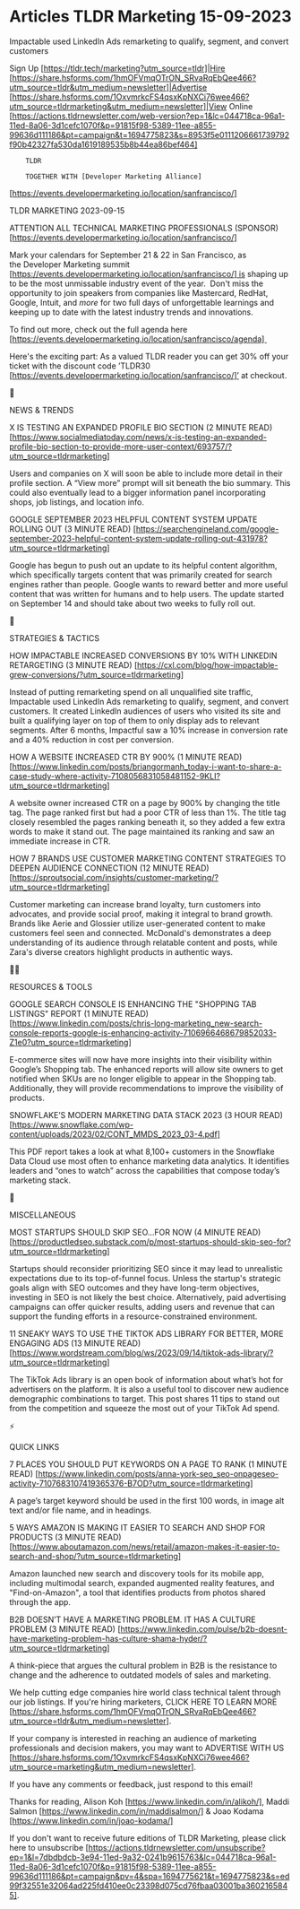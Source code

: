 # Articles TLDR Marketing 15-09-2023

Impactable used LinkedIn Ads remarketing to qualify, segment, and
convert customers  

Sign Up [https://tldr.tech/marketing?utm_source=tldr]|Hire
[https://share.hsforms.com/1hmOFVmqOTrON_SRvaRqEbQee466?utm_source=tldr&utm_medium=newsletter]|Advertise
[https://share.hsforms.com/1OxvmrkcFS4qsxKpNXCi76wee466?utm_source=tldrmarketing&utm_medium=newsletter]|View
Online
[https://actions.tldrnewsletter.com/web-version?ep=1&lc=044718ca-96a1-11ed-8a06-3d1cefc1070f&p=91815f98-5389-11ee-a855-99636d111186&pt=campaign&t=1694775823&s=8953f5e0111206661739792f90b42327fa530da1619189535b8b44ea86bef464]


		TLDR 

		TOGETHER WITH [Developer Marketing Alliance]
[https://events.developermarketing.io/location/sanfrancisco/]

TLDR MARKETING 2023-09-15

ATTENTION ALL TECHNICAL MARKETING PROFESSIONALS (SPONSOR)
[https://events.developermarketing.io/location/sanfrancisco/]

Mark your calendars for September 21 & 22 in San Francisco, as
the Developer Marketing summit
[https://events.developermarketing.io/location/sanfrancisco/] is
shaping up to be the most unmissable industry event of the year. 
Don't miss the opportunity to join speakers from companies like
Mastercard, RedHat, Google, Intuit, and _more_ for two full days of
unforgettable learnings and keeping up to date with the latest
industry trends and innovations.

To find out more, check out the full agenda here
[https://events.developermarketing.io/location/sanfrancisco/agenda] 

Here's the exciting part: As a valued TLDR reader you can get 30% off
your ticket with the discount code ’TLDR30
[https://events.developermarketing.io/location/sanfrancisco/]’
at checkout. 

📱 

NEWS & TRENDS

X IS TESTING AN EXPANDED PROFILE BIO SECTION (2 MINUTE READ)
[https://www.socialmediatoday.com/news/x-is-testing-an-expanded-profile-bio-section-to-provide-more-user-context/693757/?utm_source=tldrmarketing]

Users and companies on X will soon be able to include more detail in
their profile section. A “View more” prompt will sit beneath the
bio summary. This could also eventually lead to a bigger information
panel incorporating shops, job listings, and location info. 

GOOGLE SEPTEMBER 2023 HELPFUL CONTENT SYSTEM UPDATE ROLLING OUT (3
MINUTE READ)
[https://searchengineland.com/google-september-2023-helpful-content-system-update-rolling-out-431978?utm_source=tldrmarketing]

Google has begun to push out an update to its helpful content
algorithm, which specifically targets content that was primarily
created for search engines rather than people. Google wants to reward
better and more useful content that was written for humans and to help
users. The update started on September 14 and should take about two
weeks to fully roll out. 

🚀 

STRATEGIES & TACTICS

HOW IMPACTABLE INCREASED CONVERSIONS BY 10% WITH LINKEDIN RETARGETING
(3 MINUTE READ)
[https://cxl.com/blog/how-impactable-grew-conversions/?utm_source=tldrmarketing]

Instead of putting remarketing spend on all unqualified site traffic,
Impactable used LinkedIn Ads remarketing to qualify, segment, and
convert customers. It created LinkedIn audiences of users who visited
its site and built a qualifying layer on top of them to only display
ads to relevant segments. After 6 months, Impactful saw a 10% increase
in conversion rate and a 40% reduction in cost per conversion. 

HOW A WEBSITE INCREASED CTR BY 900% (1 MINUTE READ)
[https://www.linkedin.com/posts/briangormanh_today-i-want-to-share-a-case-study-where-activity-7108056831058481152-9KLI?utm_source=tldrmarketing]

A website owner increased CTR on a page by 900% by changing the title
tag. The page ranked first but had a poor CTR of less than 1%. The
title tag closely resembled the pages ranking beneath it, so they
added a few extra words to make it stand out. The page maintained its
ranking and saw an immediate increase in CTR. 

HOW 7 BRANDS USE CUSTOMER MARKETING CONTENT STRATEGIES TO DEEPEN
AUDIENCE CONNECTION (12 MINUTE READ)
[https://sproutsocial.com/insights/customer-marketing/?utm_source=tldrmarketing]

Customer marketing can increase brand loyalty, turn customers into
advocates, and provide social proof, making it integral to brand
growth. Brands like Aerie and Glossier utilize user-generated content
to make customers feel seen and connected. McDonald's demonstrates a
deep understanding of its audience through relatable content and
posts, while Zara's diverse creators highlight products in authentic
ways. 

🧑‍💻 

RESOURCES & TOOLS

GOOGLE SEARCH CONSOLE IS ENHANCING THE "SHOPPING TAB LISTINGS" REPORT
(1 MINUTE READ)
[https://www.linkedin.com/posts/chris-long-marketing_new-search-console-reports-google-is-enhancing-activity-7106966468679852033-Z1e0?utm_source=tldrmarketing]

E-commerce sites will now have more insights into their visibility
within Google’s Shopping tab. The enhanced reports will allow site
owners to get notified when SKUs are no longer eligible to appear in
the Shopping tab. Additionally, they will provide recommendations to
improve the visibility of products. 

SNOWFLAKE’S MODERN MARKETING DATA STACK 2023 (3 HOUR READ)
[https://www.snowflake.com/wp-content/uploads/2023/02/CONT_MMDS_2023_03-4.pdf]

This PDF report takes a look at what 8,100+ customers in the Snowflake
Data Cloud use most often to enhance marketing data analytics. It
identifies leaders and “ones to watch” across the capabilities
that compose today’s marketing stack. 

🎁 

MISCELLANEOUS

MOST STARTUPS SHOULD SKIP SEO...FOR NOW (4 MINUTE READ)
[https://productledseo.substack.com/p/most-startups-should-skip-seo-for?utm_source=tldrmarketing]

Startups should reconsider prioritizing SEO since it may lead to
unrealistic expectations due to its top-of-funnel focus. Unless the
startup's strategic goals align with SEO outcomes and they have
long-term objectives, investing in SEO is not likely the best choice.
Alternatively, paid advertising campaigns can offer quicker results,
adding users and revenue that can support the funding efforts in a
resource-constrained environment. 

11 SNEAKY WAYS TO USE THE TIKTOK ADS LIBRARY FOR BETTER, MORE ENGAGING
ADS (13 MINUTE READ)
[https://www.wordstream.com/blog/ws/2023/09/14/tiktok-ads-library/?utm_source=tldrmarketing]

The TikTok Ads library is an open book of information about what’s
hot for advertisers on the platform. It is also a useful tool to
discover new audience demographic combinations to target. This post
shares 11 tips to stand out from the competition and squeeze the most
out of your TikTok Ad spend. 

⚡ 

QUICK LINKS

7 PLACES YOU SHOULD PUT KEYWORDS ON A PAGE TO RANK (1 MINUTE READ)
[https://www.linkedin.com/posts/anna-york-seo_seo-onpageseo-activity-7107683107419365376-B7OD?utm_source=tldrmarketing]

A page’s target keyword should be used in the first 100 words, in
image alt text and/or file name, and in headings. 

5 WAYS AMAZON IS MAKING IT EASIER TO SEARCH AND SHOP FOR PRODUCTS (3
MINUTE READ)
[https://www.aboutamazon.com/news/retail/amazon-makes-it-easier-to-search-and-shop/?utm_source=tldrmarketing]

Amazon launched new search and discovery tools for its mobile app,
including multimodal search, expanded augmented reality features, and
"Find-on-Amazon", a tool that identifies products from photos shared
through the app. 

B2B DOESN’T HAVE A MARKETING PROBLEM. IT HAS A CULTURE PROBLEM (3
MINUTE READ)
[https://www.linkedin.com/pulse/b2b-doesnt-have-marketing-problem-has-culture-shama-hyder/?utm_source=tldrmarketing]

A think-piece that argues the cultural problem in B2B is the
resistance to change and the adherence to outdated models of sales and
marketing. 

 We help cutting edge companies hire world class technical talent
through our job listings. If you're hiring marketers, CLICK HERE TO
LEARN MORE
[https://share.hsforms.com/1hmOFVmqOTrON_SRvaRqEbQee466?utm_source=tldr&utm_medium=newsletter].


If your company is interested in reaching an audience of marketing
professionals and decision makers, you may want to ADVERTISE WITH US
[https://share.hsforms.com/1OxvmrkcFS4qsxKpNXCi76wee466?utm_source=marketing&utm_medium=newsletter].


If you have any comments or feedback, just respond to this email! 

Thanks for reading, 
Alison Koh [https://www.linkedin.com/in/alikoh/], Maddi Salmon
[https://www.linkedin.com/in/maddisalmon/] & Joao Kodama
[https://www.linkedin.com/in/joao-kodama/] 

If you don't want to receive future editions of TLDR Marketing,
please click here to unsubscribe
[https://actions.tldrnewsletter.com/unsubscribe?ep=1&l=7dbdbdcb-3e94-11ed-9a32-0241b9615763&lc=044718ca-96a1-11ed-8a06-3d1cefc1070f&p=91815f98-5389-11ee-a855-99636d111186&pt=campaign&pv=4&spa=1694775621&t=1694775823&s=ed99f32551e32064ad225fd410ee0c23398d075cd76fbaa03001ba3602165845].